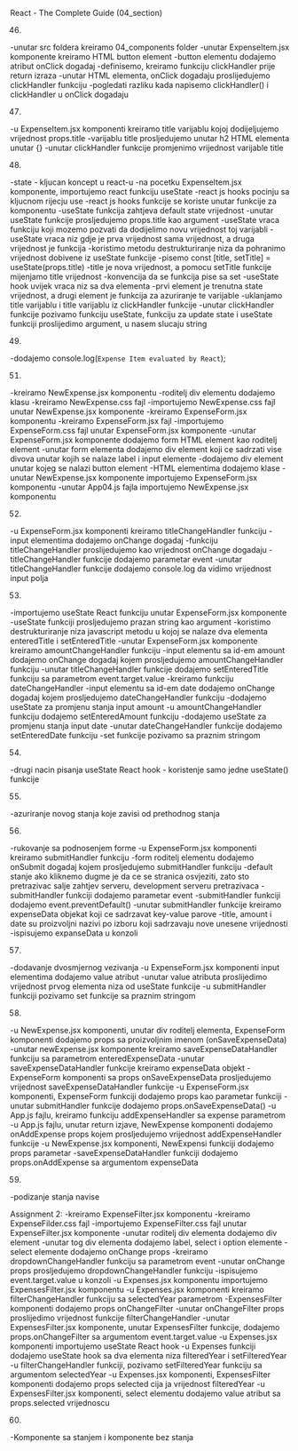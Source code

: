 React - The Complete Guide (04_section)

46. 
-unutar src foldera kreiramo 04_components folder
-unutar ExpenseItem.jsx komponente kreiramo HTML button element
-button elementu dodajemo atribut onClick dogadaj
-definisemo, kreiramo funkciju clickHandler prije return izraza
-unutar HTML elementa, onClick dogadaju proslijedujemo clickHandler funkciju
-pogledati razliku kada napisemo clickHandler() i clickHandler u onClick dogadaju


47. 
-u ExpenseItem.jsx komponenti kreiramo title varijablu kojoj dodijeljujemo vrijednost props.title
-varijablu title prosljedujemo unutar h2 HTML elementa unutar {}
-unutar clickHandler funkcije promjenimo vrijednost varijable title


48. 
-state - kljucan koncept u react-u
-na pocetku ExpenseItem.jsx komponente, importujemo react funkciju useState
-react js hooks pocinju sa kljucnom rijecju use
-react js hooks funkcije se koriste unutar funkcije za komponentu
-useState funkcija zahtjeva default state vrijednost
-unutar useState funkcije prosljedujemo props.title kao argument
-useState vraca funkciju koji mozemo pozvati da dodijelimo novu vrijednost toj varijabli
-useState vraca niz gdje je prva vrijednost sama vrijednost, a druga vrijednost je funkcija
-koristimo metodu destrukturiranje niza da pohranimo vrijednost dobivene iz useState funkcije
-pisemo const [title, setTitle] = useState(props.title)
-title je nova vrijednost, a pomocu setTitle funkcije mijenjamo title vrijednost
-konvencija da se funkcija pise sa set
-useState hook uvijek vraca niz sa dva elementa
-prvi element je trenutna state vrijednost, a drugi element je funkcija za azuriranje te varijable
-uklanjamo title varijablu i title varijablu iz clickHandler funkcije
-unutar clickHandler funkcije pozivamo funkciju useState, funkciju za update state i useState funkciji 
proslijedimo argument, u nasem slucaju string


49. 
-dodajemo console.log(`Expense Item evaluated by React`);


51. 
-kreiramo NewExpense.jsx komponentu
-roditelj div elementu dodajemo klasu
-kreiramo NewExpense.css fajl
-importujemo NewExpense.css fajl unutar NewExpense.jsx komponente
-kreiramo ExpenseForm.jsx komponentu
-kreiramo ExpenseForm.jsx fajl
-importujemo ExpenseForm.css fajl unutar ExpenseForm.jsx komponente
-unutar ExpenseForm.jsx komponente dodajemo form HTML element kao roditelj element
-unutar form elementa dodajemo div element koji ce sadrzati vise divova unutar kojih se nalaze label i input elemente
-dodajemo div element unutar kojeg se nalazi button element
-HTML elementima dodajemo klase
-unutar NewExpense.jsx komponente importujemo ExpenseForm.jsx komponentu
-unutar App04.js fajla importujemo NewExpense.jsx komponentu


52. 
-u ExpenseForm.jsx komponenti kreiramo titleChangeHandler funkciju
-input elementima dodajemo onChange dogadaj
-funkciju titleChangeHandler proslijedujemo kao vrijednost onChange dogadaju
-titleChangeHandler funkcije dodajemo parametar event
-unutar titleChangeHandler funkcije dodajemo console.log da vidimo vrijednost input polja


53. 
-importujemo useState React funkciju unutar ExpenseForm.jsx komponente
-useState funkciji prosljedujemo prazan string kao argument
-koristimo destrukturiranje niza javascript metodu u kojoj se nalaze dva elementa enteredTitle i setEnteredTitle
-unutar ExpenseForm.jsx komponente kreiramo amountChangeHandler funkciju
-input elementu sa id-em amount dodajemo onChange dogadaj kojem prosljedujemo amountChangeHandler funkciju
-unutar titleChangeHandler funkcije dodajemo setEnteredTitle funkciju sa parametrom event.target.value
-kreiramo funkciju dateChangeHandler
-input elementu sa id-em date dodajemo onChange dogadaj kojem prosljedujemo dateChangeHandler funkciju
-dodajemo useState za promjenu stanja input amount
-u amountChangeHandler funkciju dodajemo setEnteredAmount funkciju
-dodajemo useState za promjenu stanja input date
-unutar dateChangeHandler funkcije dodajemo setEnteredDate funkciju
-set funkcije pozivamo sa praznim stringom


54. 
-drugi nacin pisanja useState React hook - koristenje samo jedne useState() funkcije 


55. 
-azuriranje novog stanja koje zavisi od prethodnog stanja


56. 
-rukovanje sa podnosenjem forme
-u ExpenseForm.jsx komponenti kreiramo submitHandler funkciju
-form roditelj elementu dodajemo onSubmit dogadaj kojem prosljedujemo submitHandler funkciju
-default stanje ako kliknemo dugme je da ce se stranica osvjeziti, zato sto pretrazivac salje zahtjev 
serveru, development serveru pretrazivaca
-submitHandler funkciji dodajemo parametar event
-submitHandler funkciji dodajemo event.preventDefault()
-unutar submitHandler funkcije kreiramo expenseData objekat koji ce sadrzavat key-value parove
-title, amount i date su proizvoljni nazivi po izboru koji sadrzavaju nove unesene vrijednosti
-ispisujemo expanseData u konzoli


57. 
-dodavanje dvosmjernog vezivanja
-u ExpenseForm.jsx komponenti input elementima dodajemo value atribut
-unutar value atributa proslijedimo vrijednost prvog elementa niza od useState funkcije
-u submitHandler funkciji pozivamo set funkcije sa praznim stringom


58. 
-u NewExpense.jsx komponenti, unutar div roditelj elementa, ExpenseForm komponenti dodajemo props sa proizvoljnim 
imenom (onSaveExpenseData)
-unutar newExpense.jsx komponente kreiramo saveExpenseDataHandler funkciju sa parametrom enteredExpenseData
-unutar saveExpenseDataHandler funkcije kreiramo expenseData objekt
-ExpenseForm komponenti sa props onSaveExpenseData prosljedujemo vrijednost saveExpenseDataHandler funkcije
-u ExpenseForm.jsx komponenti, ExpenseForm funkciji dodajemo props kao parametar funkciji
-unutar submitHandler funkcije dodajemo props.onSaveExpenseData()
-u App.js fajlu, kreiramo funkciju addExpenseHandler sa expense parametrom
-u App.js fajlu, unutar return izjave, NewExpense komponenti dodajemo onAddExpense props kojem prosljedujemo 
vrijednost addExpenseHandler funkcije
-u NewExpense.jsx komponenti, NewExpensi funkciji dodajemo props parametar
-saveExpenseDataHandler funkciji dodajemo props.onAddExpense sa argumentom expenseData


59. 
-podizanje stanja navise


Assignment 2:
-kreiramo ExpenseFilter.jsx komponentu
-kreiramo ExpenseFilder.css fajl
-importujemo ExpenseFilter.css fajl unutar ExpenseFilter.jsx komponente
-unutar roditelj div elementa dodajemo div element
-unutar tog div elementa dodajemo label, select i option elemente
-select elemente dodajemo onChange props
-kreiramo dropdownChangeHandler funkciju sa parametrom event
-unutar onChange props prosljedujemo dropdownChangeHandler funkciju
-ispisujemo event.target.value u konzoli
-u Expenses.jsx komponentu importujemo ExpensesFilter.jsx komponentu
-u Expenses.jsx komponenti kreiramo filterChangeHandler funkciju sa selectedYear parametrom
-ExpensesFilter komponenti dodajemo props onChangeFilter
-unutar onChangeFilter props proslijedimo vrijednost funkcije filterChangeHandler
-unutar ExpensesFilter.jsx komponente, unutar ExpensesFilter funkcije, dodajemo props.onChangeFilter sa 
argumentom event.target.value
-u Expenses.jsx komponenti importujemo useState React hook
-u Expenses funkciji dodajemo useState hook sa dva elementa niza filteredYear i setFilteredYear
-u filterChangeHandler funkciji, pozivamo setFilteredYear funkciju sa argumentom selectedYear
-u Expenses.jsx komponenti, ExpensesFilter komponenti dodajemo props selected cija ja vrijednost filteredYear
-u ExpensesFilter.jsx komponenti, select elementu dodajemo value atribut sa props.selected vrijednoscu


60. 
-Komponente sa stanjem i komponente bez stanja
